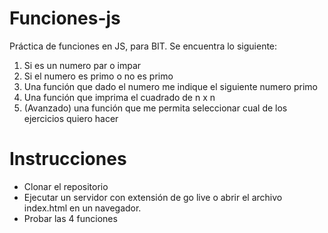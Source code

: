 # Funciones-js
Práctica de funciones en JS, para BIT.
Se encuentra lo siguiente:
1. Si es un numero par o impar
2. Si el numero es primo o no es primo
3. Una función que dado el numero me indique el siguiente numero primo
4. Una función que imprima el cuadrado  de n x n
5. (Avanzado) una función que me permita seleccionar cual de los ejercicios quiero hacer

# Instrucciones
* Clonar el repositorio
* Ejecutar un servidor con extensión de go live o abrir el archivo index.html en un navegador.
* Probar las 4 funciones
